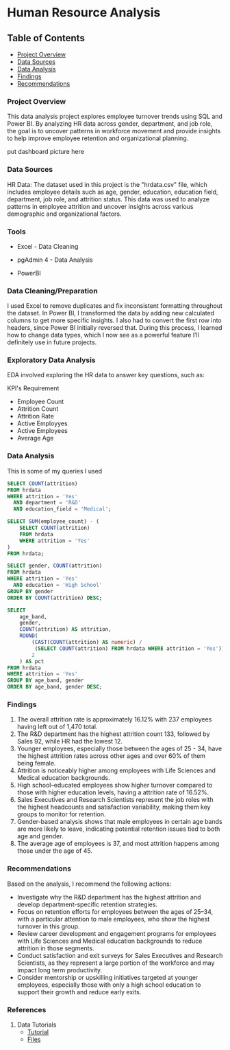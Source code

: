 # Human Resource Analysis

## Table of Contents

- [Project Overview](#project-overview)
- [Data Sources](#data-sources)
- [Data Analysis](#data-analysis)
- [Findings](#findings)
- [Recommendations](#recommendations)

### Project Overview

This data analysis project explores employee turnover trends using SQL and Power BI. By analyzing HR data across gender, department, and job role, the goal is to uncover patterns in workforce movement and provide insights to help improve employee retention and organizational planning.

put dashboard picture here

### Data Sources

HR Data: The dataset used in this project is the "hrdata.csv" file, which includes employee details such as age, gender, education, education field, department, job role, and attrition status. This data was used to analyze patterns in employee attrition and uncover insights across various demographic and organizational factors.

### Tools
- Excel - Data Cleaning

- pgAdmin 4 - Data Analysis

- PowerBI

### Data Cleaning/Preparation

I used Excel to remove duplicates and fix inconsistent formatting throughout the dataset. In Power BI, I transformed the data by adding new calculated columns to get more specific insights. I also had to convert the first row into headers, since Power BI initially reversed that. During this process, I learned how to change data types, which I now see as a powerful feature I’ll definitely use in future projects.

### Exploratory Data Analysis

EDA involved exploring the HR data to answer key questions, such as:

KPI's Requirement
- Employee Count
- Attrition Count
- Attrition Rate
- Active Employyes
- Active Employees
- Average Age

### Data Analysis

This is some of my queries I used

```sql
SELECT COUNT(attrition) 
FROM hrdata
WHERE attrition = 'Yes' 
  AND department = 'R&D' 
  AND education_field = 'Medical';
```

```sql
SELECT SUM(employee_count) - (
    SELECT COUNT(attrition) 
    FROM hrdata 
    WHERE attrition = 'Yes'
)
FROM hrdata;
```

```sql
SELECT gender, COUNT(attrition) 
FROM hrdata
WHERE attrition = 'Yes' 
  AND education = 'High School'
GROUP BY gender
ORDER BY COUNT(attrition) DESC;
```

```sql
SELECT 
    age_band,
    gender,
    COUNT(attrition) AS attrition, 
    ROUND(
        (CAST(COUNT(attrition) AS numeric) / 
         (SELECT COUNT(attrition) FROM hrdata WHERE attrition = 'Yes')) * 100, 
        2
    ) AS pct
FROM hrdata
WHERE attrition = 'Yes'
GROUP BY age_band, gender
ORDER BY age_band, gender DESC;
```

### Findings

1. The overall attrition rate is approximately 16.12% with 237 employees having left out of 1,470 total.
2. The R&D department has the highest attrition count 133, followed by Sales 92, while HR had the lowest 12.
3. Younger employees, especially those between the ages of 25 - 34, have the highest attrition rates across other ages and over 60% of them being female.
4. Attrition is noticeably higher among employees with Life Sciences and Medical education backgrounds.
5. High school–educated employees show higher turnover compared to those with higher education levels, having a attrition rate of 16.52%.
6. Sales Executives and Research Scientists represent the job roles with the highest headcounts and satisfaction variability, making them key groups to monitor for retention.
7. Gender-based analysis shows that male employees in certain age bands are more likely to leave, indicating potential retention issues tied to both age and gender.
8. The average age of employees is 37, and most attrition happens among those under the age of 45.

### Recommendations
Based on the analysis, I recommend the following actions:
- Investigate why the R&D department has the highest attrition and develop department-specific retention strategies.
- Focus on retention efforts for employees between the ages of 25–34, with a particular attention to male employees, who show the highest turnover in this group.
- Review career development and engagement programs for employees with Life Sciences and Medical education backgrounds to reduce attrition in those segments.
- Conduct satisfaction and exit surveys for Sales Executives and Research Scientists, as they represent a large portion of the workforce and may impact long term productivity.
- Consider mentorship or upskilling initiatives targeted at younger employees, especially those with only a high school education to support their growth and reduce early exits.

### References
1. Data Tutorials
   - [Tutorial](https://www.youtube.com/watch?v=jF2uIluPojw&list=PLO9LeSU_vHCWpfLDRTT5nBz9Z0libOs5k&index=6)
   - [Files](https://drive.google.com/drive/folders/1CWOfztUgvoN9caUbER7VAkka6z8zB34D)





















